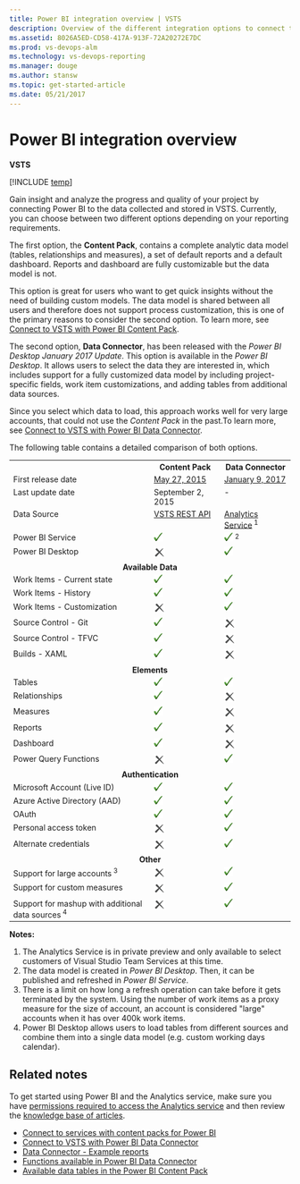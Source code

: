 ```yaml
---
title: Power BI integration overview | VSTS
description: Overview of the different integration options to connect to Power BI and VSTS.
ms.assetid: 8026A5ED-CD58-417A-913F-72A20272E7DC
ms.prod: vs-devops-alm
ms.technology: vs-devops-reporting
ms.manager: douge
ms.author: stansw
ms.topic: get-started-article 
ms.date: 05/21/2017
---
```


# Power BI integration overview

<b>VSTS</b>

[!INCLUDE [temp](../_shared/analytics-preview.md)]

Gain insight and analyze the progress and quality of your project by connecting Power BI to the data collected and stored in VSTS.
Currently, you can choose between two different options depending on your reporting requirements.

The first option, the **Content Pack**, contains a complete analytic data model (tables, relationships and measures), a set of default reports and a default dashboard. Reports and dashboard are fully customizable but the data model is not.

This option is great for users who want to get quick insights without the need of building custom models.
The data model is shared between all users and therefore does not support process customization, this is one of the primary reasons to consider the second option. To learn more, see [Connect to VSTS with Power BI Content Pack](connect-vso-pbi-vs.md). 


The second option, **Data Connector**, has been released with the *Power BI Desktop January 2017 Update*.
This option is available in the *Power BI Desktop*. It allows users to select the data they are interested in, which includes support for a fully customized data model by including project-specific fields, work item customizations, and adding tables from additional data sources.

Since you select which data to load, this approach works well for very large accounts, that could not use the *Content Pack* in the past.To learn more, see [Connect to VSTS with Power BI Data Connector](data-connector-connect.md). 

The following table contains a detailed comparison of both options.

<table>
<tbody valign="top">
    <tr>
        <th width="50%"></th>
        <th width="25%">Content Pack</th>
        <th width="25%">Data Connector</th>
    </tr>
    <tr>
        <td>First release date</td>
        <td><a href="https://powerbi.microsoft.com/en-us/documentation/powerbi-content-pack-visual-studio">May 27, 2015</a></td>
        <td><a href="https://powerbi.microsoft.com/en-us/blog/power-bi-desktop-january-feature-summary/#visualStudioTeamServices">January 9, 2017</a></td>
    </tr>
    <tr>
        <td>Last update date</td>
        <td>September 2, 2015</td>
        <td>-</td>
    </tr>
    <tr>
        <td>Data Source</td>
        <td><a href="https://www.visualstudio.com/en-us/docs/integrate/api/overview">VSTS REST API</a></td>
        <td><a href="https://www.visualstudio.com/en-us/docs/report/analytics/overview-analytics-service">Analytics Service</a><sup> 1</sup></td>
    </tr>
    <tr>
        <td>Power BI Service</td>
        <td><img alt="checked" src="_img/icons/checkmark.png"></td>
        <td><img alt="checked" src="_img/icons/checkmark.png"><sup> 2</sup></td>
    </tr>
    <tr>
        <td>Power BI Desktop</td>
        <td><img alt="unchecked" src="_img/icons/delete-icon.png"></td>
        <td><img alt="checked" src="_img/icons/checkmark.png"></td>
    </tr>
    <tr>
        <td style="text-align: center" colspan="3">
            <b>Available Data</b>
        </td>
    </tr>
    <tr>
        <td>Work Items - Current state</td>
        <td><img alt="checked" src="_img/icons/checkmark.png"></td>
        <td><img alt="checked" src="_img/icons/checkmark.png"></td>
    </tr>
    <tr>
        <td>Work Items - History</td>
        <td><img alt="checked" src="_img/icons/checkmark.png"></td>
        <td><img alt="checked" src="_img/icons/checkmark.png"></td>
    </tr>
    <tr>
        <td>Work Items - Customization</td>
        <td><img alt="unchecked" src="_img/icons/delete-icon.png"></td>
        <td><img alt="checked" src="_img/icons/checkmark.png"></td>
    </tr>
    <tr>
        <td>Source Control - Git</td>
        <td><img alt="checked" src="_img/icons/checkmark.png"></td>
        <td><img alt="unchecked" src="_img/icons/delete-icon.png"></td>
    </tr>
    <tr>
        <td>Source Control - TFVC</td>
        <td><img alt="checked" src="_img/icons/checkmark.png"></td>
        <td><img alt="unchecked" src="_img/icons/delete-icon.png"></td>
    </tr>
    <tr>
        <td>Builds - XAML</td>
        <td><img alt="checked" src="_img/icons/checkmark.png"></td>
        <td><img alt="unchecked" src="_img/icons/delete-icon.png"></td>
    </tr>
        <tr>
        <td style="text-align: center" colspan="3">
            <b>Elements</b>
        </td>
    <tr>
    <tr>
        <td>Tables</td>
        <td><img alt="checked" src="_img/icons/checkmark.png"></td>
        <td><img alt="checked" src="_img/icons/checkmark.png"></td>
    </tr>
    <tr>
        <td>Relationships</td>
        <td><img alt="checked" src="_img/icons/checkmark.png"></td>
        <td><img alt="unchecked" src="_img/icons/delete-icon.png"></td>
    </tr>
    <tr>
        <td>Measures</td>
        <td><img alt="checked" src="_img/icons/checkmark.png"></td>
        <td><img alt="unchecked" src="_img/icons/delete-icon.png"></td>
    </tr>
    <tr>
        <td>Reports</td>
        <td><img alt="checked" src="_img/icons/checkmark.png"></td>
        <td><img alt="unchecked" src="_img/icons/delete-icon.png"></td>
    </tr>
    <tr>
        <td>Dashboard</td>
        <td><img alt="checked" src="_img/icons/checkmark.png"></td>
        <td><img alt="unchecked" src="_img/icons/delete-icon.png"></td>
    </tr>
    <tr>
        <td>Power Query Functions</td>
        <td><img alt="unchecked" src="_img/icons/delete-icon.png"></td>
        <td><img alt="checked" src="_img/icons/checkmark.png"></td>
    </tr>
    <tr>
        <td style="text-align: center" colspan="3">
            <b>Authentication</b>
        </td>
    <tr>
    <tr>
        <td>Microsoft Account (Live ID)</td>
        <td><img alt="checked" src="_img/icons/checkmark.png"></td>
        <td><img alt="checked" src="_img/icons/checkmark.png"></td>
    </tr>
    <tr>
        <td>Azure Active Directory (AAD)</td>
        <td><img alt="checked" src="_img/icons/checkmark.png"></td>
        <td><img alt="checked" src="_img/icons/checkmark.png"></td>
    </tr>
    <tr>
        <td>OAuth</td>
        <td><img alt="checked" src="_img/icons/checkmark.png"></td>
        <td><img alt="checked" src="_img/icons/checkmark.png"></td>
    </tr>
    <tr>
        <td>Personal access token</td>
        <td><img alt="unchecked" src="_img/icons/delete-icon.png"></td>
        <td><img alt="checked" src="_img/icons/checkmark.png"></td>
    </tr>
    <tr>
        <td>Alternate credentials</td>
        <td><img alt="unchecked" src="_img/icons/delete-icon.png"></td>
        <td><img alt="checked" src="_img/icons/checkmark.png"></td>
    </tr>
    <tr>
        <td style="text-align: center" colspan="3">
            <b>Other</b>
        </td>
    <tr>
    <tr>
        <td>Support for large accounts<sup> 3</sup></td>
        <td><img alt="unchecked" src="_img/icons/delete-icon.png"></td>
        <td><img alt="checked" src="_img/icons/checkmark.png"></td>
    </tr>
    <tr>
        <td>Support for custom measures</td>
        <td><img alt="unchecked" src="_img/icons/delete-icon.png"></td>
        <td><img alt="checked" src="_img/icons/checkmark.png"></td>
    </tr>
    <tr>
        <td>Support for mashup with additional data sources<sup> 4</sup></td>
        <td><img alt="unchecked" src="_img/icons/delete-icon.png"></td>
        <td><img alt="checked" src="_img/icons/checkmark.png"></td>
    </tr>
</tbody>
</table>

**Notes:**  
1. The Analytics Service is in private preview and only available to select customers of Visual Studio Team Services at this time.
2. The data model is created in *Power BI Desktop*. Then, it can be published and refreshed in *Power BI Service*.
3. There is a limit on how long a refresh operation can take before it gets terminated by the system.
Using the number of work items as a proxy measure for the size of account, an account is considered "large" accounts when it has over 400k work items.
4. Power BI Desktop allows users to load tables from different sources and combine them into a single data model (e.g. custom working days calendar).



## Related notes

To get started using Power BI and the Analytics service, make sure you have [permissions required to access the Analytics service](../analytics/analytics-security.md) and then review the [knowledge base of articles](https://support.powerbi.com/).

- [Connect to services with content packs for Power BI](https://powerbi.microsoft.com/documentation/powerbi-content-packs-services/)
- [Connect to VSTS with Power BI Data Connector](./data-connector-connect.md)
- [Data Connector - Example reports](./data-connector-examples.md)
- [Functions available in Power BI Data Connector](data-connector-functions.md)  
- [Available data tables in the Power BI Content Pack](data-connector-available-data.md) 

